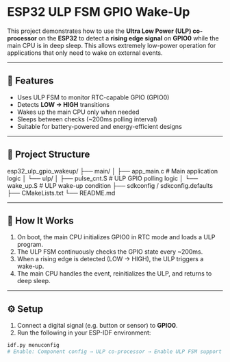 # ESP32 ULP FSM GPIO Wake-Up

This project demonstrates how to use the **Ultra Low Power (ULP) co-processor** on the **ESP32** to detect a **rising edge signal** on **GPIO0** while the main CPU is in deep sleep. This allows extremely low-power operation for applications that only need to wake on external events.

---

## 🔧 Features

- Uses ULP FSM to monitor RTC-capable GPIO (GPIO0)
- Detects **LOW → HIGH** transitions
- Wakes up the main CPU only when needed
- Sleeps between checks (~200ms polling interval)
- Suitable for battery-powered and energy-efficient designs

---

## 📂 Project Structure

esp32_ulp_gpio_wakeup/
├── main/
│ ├── app_main.c # Main application logic
│ └── ulp/
│ ├── pulse_cnt.S # ULP GPIO polling logic
│ └── wake_up.S # ULP wake-up condition
├── sdkconfig / sdkconfig.defaults
├── CMakeLists.txt
└── README.md


---

## 🧠 How It Works

1. On boot, the main CPU initializes GPIO0 in RTC mode and loads a ULP program.
2. The ULP FSM continuously checks the GPIO state every ~200ms.
3. When a rising edge is detected (LOW → HIGH), the ULP triggers a wake-up.
4. The main CPU handles the event, reinitializes the ULP, and returns to deep sleep.

---

## ⚙️ Setup

1. Connect a digital signal (e.g. button or sensor) to **GPIO0**.
2. Run the following in your ESP-IDF environment:

```bash
idf.py menuconfig
# Enable: Component config → ULP co-processor → Enable ULP FSM support

